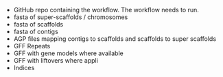 - GitHub repo containing the workflow. The workflow needs to run.
- fasta of super-scaffolds / chromosomes
- fasta of scaffolds
- fasta of contigs
- AGP files mapping contigs to scaffolds and scaffolds to super scaffolds
- GFF Repeats
- GFF with gene models where available
- GFF with liftovers where appli
- Indices